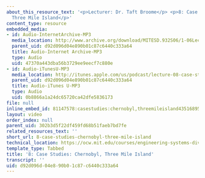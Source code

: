 ```yaml
---
about_this_resource_text: '<p>Lecturer: Dr. Taft Broome</p> <p>8: Case Studies: Chernobyl,
  Three Mile Island</p>'
content_type: resource
embedded_media:
- id: Audio-InternetArchive-MP3
  media_location: http://www.archive.org/download/MITESD.932S06/1-06Lecture08_CaseStudies_ChernobylThreeMileIsland.mp3
  parent_uid: d92d096d04e890b01c87c6440c333a64
  title: Audio-Internet Archive-MP3
  type: Audio
  uid: 47370a443dba56b3729ee9eecf7c880e
- id: Audio-iTunesU-MP3
  media_location: http://itunes.apple.com/us/podcast/lecture-08-case-studies-chernobyl/id341597867?i=63739021
  parent_uid: d92d096d04e890b01c87c6440c333a64
  title: Audio-iTunes U-MP3
  type: Audio
  uid: 0b8866a1a24dc65720ca42dfe5836173
file: null
inline_embed_id: 81147578:casestudies:chernobyl,threemileisland43516895
layout: video
order_index: null
parent_uid: 302b3d5f22df459fd68b51faeb7bd7fe
related_resources_text: ''
short_url: 8-case-studies-chernobyl-three-mile-island
technical_location: https://ocw.mit.edu/courses/engineering-systems-division/esd-932-engineering-ethics-spring-2006/audio-lectures/8-case-studies-chernobyl-three-mile-island
template_type: Tabbed
title: '8: Case Studies: Chernobyl, Three Mile Island'
transcript: ''
uid: d92d096d-04e8-90b0-1c87-c6440c333a64
---
```

